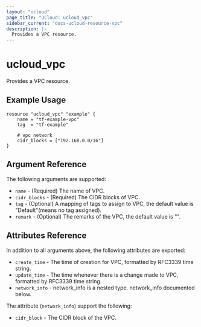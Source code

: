 ```yaml
---
layout: "ucloud"
page_title: "UCloud: ucloud_vpc"
sidebar_current: "docs-ucloud-resource-vpc"
description: |-
  Provides a VPC resource.
---
```


# ucloud_vpc

Provides a VPC resource.

## Example Usage

```hcl
resource "ucloud_vpc" "example" {
    name = "tf-example-vpc"
    tag  = "tf-example"

    # vpc network
    cidr_blocks = ["192.168.0.0/16"]
}
```

## Argument Reference

The following arguments are supported:

* `name` - (Required) The name of VPC.
* `cidr_blocks` - (Required) The CIDR blocks of VPC.
* `tag` - (Optional) A mapping of tags to assign to VPC, the default value is "Default"(means no tag assigned).
* `remark` - (Optional) The remarks of the VPC, the default value is "".

## Attributes Reference

In addition to all arguments above, the following attributes are exported:

* `create_time` - The time of creation for VPC, formatted by RFC3339 time string.
* `update_time` - The time whenever there is a change made to VPC, formatted by RFC3339 time string.
* `network_info` - network_info is a nested type. network_info documented below.

The attribute (`network_info`) support the following:

* `cidr_block` - The CIDR block of the VPC.
